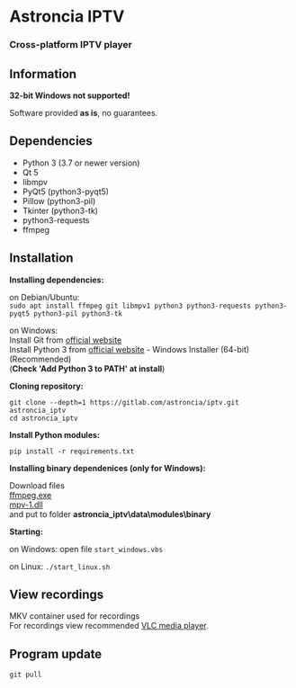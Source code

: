 # Astroncia IPTV
### Cross-platform IPTV player

## Information

**32-bit Windows not supported!**  

Software provided **as is**, no guarantees.  

## Dependencies

- Python 3 (3.7 or newer version)
- Qt 5
- libmpv
- PyQt5 (python3-pyqt5)
- Pillow (python3-pil)
- Tkinter (python3-tk)
- python3-requests
- ffmpeg

## Installation

**Installing dependencies:**

on Debian/Ubuntu:  
```sudo apt install ffmpeg git libmpv1 python3 python3-requests python3-pyqt5 python3-pil python3-tk```

on Windows:  
Install Git from [official website](https://git-scm.com/download/win)  
Install Python 3 from [official website](https://www.python.org/downloads/windows/) - Windows Installer (64-bit) (Recommended)  
(**Check 'Add Python 3 to PATH' at install**)  

**Cloning repository:**

```git clone --depth=1 https://gitlab.com/astroncia/iptv.git astroncia_iptv```  
```cd astroncia_iptv```  

**Install Python modules:**  

```pip install -r requirements.txt```  

**Installing binary dependenices (only for Windows):**

Download files  
[ffmpeg.exe](https://gitlab.com/astroncia/iptv-binary-deps/-/raw/master/ffmpeg.exe)  
[mpv-1.dll](https://gitlab.com/astroncia/iptv-binary-deps/-/raw/master/mpv-1.dll)  
and put to folder **astroncia_iptv\data\modules\binary**  

**Starting:**

on Windows: open file ```start_windows.vbs```  

on Linux: ```./start_linux.sh```

## View recordings

MKV container used for recordings  
For recordings view recommended [VLC media player](https://www.videolan.org/).  

## Program update

```git pull```  
